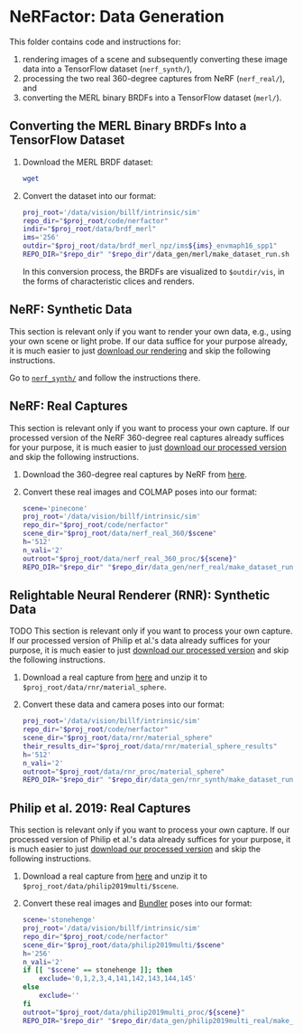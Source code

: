 # NeRFactor: Data Generation

This folder contains code and instructions for:
1. rendering images of a scene and subsequently converting these image data into
   a TensorFlow dataset (`nerf_synth/`),
1. processing the two real 360-degree captures from NeRF (`nerf_real/`), and
1. converting the MERL binary BRDFs into a TensorFlow dataset (`merl/`).


## Converting the MERL Binary BRDFs Into a TensorFlow Dataset

1. Download the MERL BRDF dataset:
    ```bash
    wget
    ```

1. Convert the dataset into our format:
    ```bash
    proj_root='/data/vision/billf/intrinsic/sim'
    repo_dir="$proj_root/code/nerfactor"
    indir="$proj_root/data/brdf_merl"
    ims='256'
    outdir="$proj_root/data/brdf_merl_npz/ims${ims}_envmaph16_spp1"
    REPO_DIR="$repo_dir" "$repo_dir"/data_gen/merl/make_dataset_run.sh "$indir" "$ims" "$outdir"
    ```
   In this conversion process, the BRDFs are visualized to `$outdir/vis`,
   in the forms of characteristic clices and renders.


## NeRF: Synthetic Data

This section is relevant only if you want to render your own data, e.g., using
your own scene or light probe. If our data suffice for your purpose already, it
is much easier to just
[download our rendering](https://github.com/google/nerfactor#data)
and skip the following instructions.

Go to [`nerf_synth/`](./nerf_synth) and follow the instructions there.


## NeRF: Real Captures

This section is relevant only if you want to process your own capture. If our
processed version of the NeRF 360-degree real captures already suffices for
your purpose, it is much easier to just
[download our processed version](https://github.com/google/nerfactor#data)
and skip the following instructions.

1. Download the 360-degree real captures by NeRF from
   [here](https://drive.google.com/file/d/1jzggQ7IPaJJTKx9yLASWHrX8dXHnG5eB/view?usp=sharing).

1. Convert these real images and COLMAP poses into our format:
    ```bash
    scene='pinecone'
    proj_root='/data/vision/billf/intrinsic/sim'
    repo_dir="$proj_root/code/nerfactor"
    scene_dir="$proj_root/data/nerf_real_360/$scene"
    h='512'
    n_vali='2'
    outroot="$proj_root/data/nerf_real_360_proc/${scene}"
    REPO_DIR="$repo_dir" "$repo_dir/data_gen/nerf_real/make_dataset_run.sh" --scene_dir="$scene_dir" --h="$h" --n_vali="$n_vali" --outroot="$outroot"
    ```


## Relightable Neural Renderer (RNR): Synthetic Data

TODO This section is relevant only if you want to process your own capture. If our
processed version of Philip et al.'s data already suffices for
your purpose, it is much easier to just
[download our processed version](https://github.com/google/nerfactor#data)
and skip the following instructions.

1. Download a real capture from
   [here]()
   and unzip it to `$proj_root/data/rnr/material_sphere`.

1. Convert these data and camera poses into our format:
    ```bash
    proj_root='/data/vision/billf/intrinsic/sim'
    repo_dir="$proj_root/code/nerfactor"
    scene_dir="$proj_root/data/rnr/material_sphere"
    their_results_dir="$proj_root/data/rnr/material_sphere_results"
    h='512'
    n_vali='2'
    outroot="$proj_root/data/rnr_proc/material_sphere"
    REPO_DIR="$repo_dir" "$repo_dir/data_gen/rnr_synth/make_dataset_run.sh" --scene_dir="$scene_dir" --their_results_dir="$their_results_dir" --h="$h" --n_vali="$n_vali" --outroot="$outroot"
    ```


## Philip et al. 2019: Real Captures

This section is relevant only if you want to process your own capture. If our
processed version of Philip et al.'s data already suffices for
your purpose, it is much easier to just
[download our processed version](https://github.com/google/nerfactor#data)
and skip the following instructions.

1. Download a real capture from
   [here](https://repo-sam.inria.fr/fungraph/deep-relighting/index.html)
   and unzip it to `$proj_root/data/philip2019multi/$scene`.

1. Convert these real images and [Bundler](https://github.com/snavely/bundler_sfm#output-format)
   poses into our format:
    ```bash
    scene='stonehenge'
    proj_root='/data/vision/billf/intrinsic/sim'
    repo_dir="$proj_root/code/nerfactor"
    scene_dir="$proj_root/data/philip2019multi/$scene"
    h='256'
    n_vali='2'
    if [[ "$scene" == stonehenge ]]; then
        exclude='0,1,2,3,4,141,142,143,144,145'
    else
        exclude=''
    fi
    outroot="$proj_root/data/philip2019multi_proc/${scene}"
    REPO_DIR="$repo_dir" "$repo_dir/data_gen/philip2019multi_real/make_dataset_run.sh" --scene_dir="$scene_dir" --h="$h" --n_vali="$n_vali" --exclude="$exclude" --outroot="$outroot"
    ```
